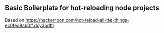 ## Basic Boilerplate for hot-reloading node projects

Based on https://hackernoon.com/hot-reload-all-the-things-ec0fed8ab0#.dcy3bdftl

